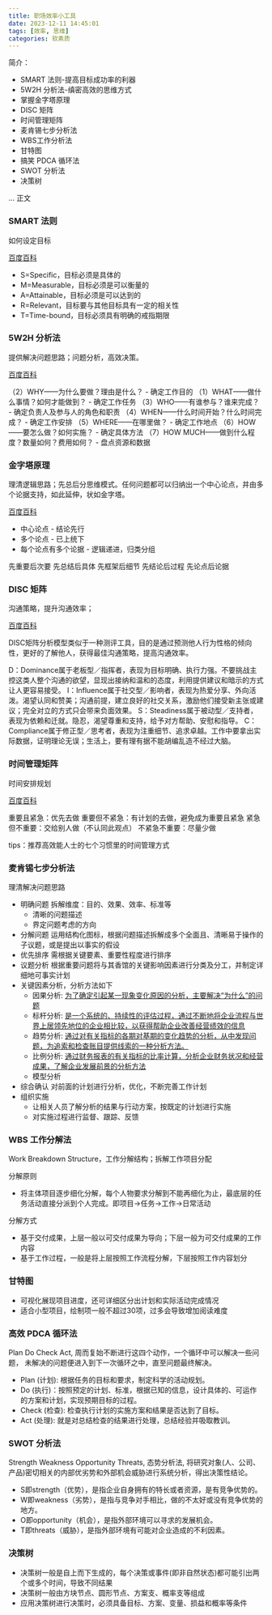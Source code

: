 ```yaml
---
title: 职场效率小工具
date: 2023-12-11 14:45:01
tags: [效率, 思维]
categories: 软素质
---
```


简介：

- SMART 法则-提高目标成功率的利器
- 5W2H 分析法-缜密高效的思维方式
- 掌握金字塔原理
- DISC 矩阵
- 时间管理矩阵
- 麦肯锡七步分析法
- WBS工作分析法
- 甘特图
- 搞笑 PDCA 循环法
- SWOT 分析法
- 决策树

<!-- more -->

... 正文

### SMART 法则

如何设定目标

[百度百科](https://baike.baidu.com/item/SMART%E5%8E%9F%E5%88%99/8575850?fromtitle=SMART&fromid=2230883)


- S=Specific，目标必须是具体的
- M=Measurable，目标必须是可以衡量的
- A=Attainable，目标必须是可以达到的
- R=Relevant，目标要与其他目标具有一定的相关性
- T=Time-bound，目标必须具有明确的戒指期限

### 5W2H 分析法

提供解决问题思路；问题分析，高效决策。

[百度百科](https://baike.baidu.com/item/5W2H%E5%88%86%E6%9E%90%E6%B3%95?fromtitle=5W2H&fromid=17202456&fromModule=lemma_search-box)


（2）WHY——为什么要做？理由是什么？ - 确定工作目的
（1）WHAT——做什么事情？如何才能做到？ - 确定工作任务
（3）WHO——有谁参与？谁来完成？ - 确定负责人及参与人的角色和职责
（4）WHEN——什么时间开始？什么时间完成？ - 确定工作安排
（5）WHERE——在哪里做？ - 确定工作地点
（6）HOW ——要怎么做？如何实施？ - 确定具体方法
（7）HOW MUCH——做到什么程度？数量如何？费用如何？ - 盘点资源和数据

### 金字塔原理

理清逻辑思路；先总后分思维模式。任何问题都可以归纳出一个中心论点，并由多个论据支持，如此延伸，状如金字塔。

[百度百科](https://baike.baidu.com/item/%E9%87%91%E5%AD%97%E5%A1%94%E5%8E%9F%E7%90%86/2958?fromModule=lemma_search-box)


- 中心论点 - 结论先行
- 多个论点 - 已上统下
- 每个论点有多个论据 - 逻辑递进，归类分组


先重要后次要
先总结后具体
先框架后细节
先结论后过程
先论点后论据

### DISC 矩阵

沟通策略，提升沟通效率；

[百度百科](https://baike.baidu.com/item/DISC/1586227)

DISC矩阵分析模型类似于一种测评工具，目的是通过预测他人行为性格的倾向性，更好的了解他人，获得最佳沟通策略，提高沟通效率。

D：Dominance属于老板型／指挥者，表现为目标明确、执行力强。不要挑战主控这类人整个沟通的欲望，显现出接纳和温和的态度，利用提供建议和暗示的方式让人更容易接受。
I：Influence属于社交型／影响者，表现为热爱分享、外向活泼。渴望认同和赞美；沟通前提，建立良好的社交关系，激励他们接受新主张或建议；完全对立的方式只会带来负面效果。
S：Steadiness属于被动型／支持者，表现为依赖和迁就。隐忍，渴望尊重和支持，给予对方帮助、安慰和指导。
C：Compliance属于修正型／思考者，表现为注重细节、追求卓越。工作中要拿出实际数据，证明理论无误；生活上，要有理有据不能胡编乱造不经过大脑。


### 时间管理矩阵

时间安排规划

[百度百科](https://baike.baidu.com/item/%E6%97%B6%E9%97%B4%E7%AE%A1%E7%90%86%E4%BC%98%E5%85%88%E7%9F%A9%E9%98%B5?fromtitle=%E6%97%B6%E9%97%B4%E7%AE%A1%E7%90%86%E7%9F%A9%E9%98%B5&fromid=14747948&fromModule=lemma_search-box)

重要且紧急：优先去做
重要但不紧急：有计划的去做，避免成为重要且紧急
紧急但不重要：交给别人做（不认同此观点）
不紧急不重要：尽量少做

tips：推荐高效能人士的七个习惯里的时间管理方式

### 麦肯锡七步分析法

理清解决问题思路

- 明确问题
  拆解维度：目的、效果、效率、标准等
  - 清晰的问题描述
  - 界定问题考虑的方向
- 分解问题
  运用结构化图标，根据问题描述拆解成多个全面且、清晰易于操作的子议题，或是提出以事实的假设
- 优先排序
  需根据关键要素、重要性程度进行排序
- 议题分析
  根据重要问题将与其香馆的关键影响因素进行分类及分工，并制定详细地可事实计划
- 关键因素分析，分析方法如下
  - 因果分析: [为了确定引起某一现象变化原因的分析，主要解决“为什么”的问题](https://baike.baidu.com/item/%E5%9B%A0%E6%9E%9C%E5%88%86%E6%9E%90/7250080)
  - 标杆分析: [是一个系统的、持续性的评估过程，通过不断地将企业流程与世界上居领先地位的企业相比较，以获得帮助企业改善经营绩效的信息](https://wiki.mbalib.com/wiki/%E6%A0%87%E6%9D%86%E5%88%86%E6%9E%90%E6%B3%95)
  - 趋势分析: [通过对有关指标的各期对基期的变化趋势的分析，从中发现问题，为追索和检查账目提供线索的一种分析方法。](https://baike.baidu.com/item/%E8%B6%8B%E5%8A%BF%E5%88%86%E6%9E%90%E6%B3%95)
  - 比例分析: [通过财务报表的有关指标的比率计算，分析企业财务状况和经营成果，了解企业发展前景的分析方法](https://baike.baidu.com/item/%E6%AF%94%E7%8E%87%E5%88%86%E6%9E%90%E6%B3%95/7955404)
  - 模型分析
- 综合确认
  对前面的计划进行分析，优化，不断完善工作计划
- 组织实施
  - 让相关人员了解分析的结果与行动方案，按既定的计划进行实施
  - 对实施过程进行监督、跟踪、反馈


### WBS 工作分解法

Work Breakdown Structure，工作分解结构；拆解工作项目分配

分解原则

- 将主体项目逐步细化分解，每个人物要求分解到不能再细化为止，最底层的任务活动直接分派到个人完成。即项目→任务→工作→日常活动

分解方式

- 基于交付成果，上层一般以可交付成果为导向；下层一般为可交付成果的工作内容
- 基于工作过程，一般是将上层按照工作流程分解，下层按照工作内容划分

### 甘特图

- 可视化展现项目进度，还可详细区分出计划和实际活动完成情况
- 适合小型项目，绘制项一般不超过30项，过多会导致增加阅读难度


### 高效 PDCA 循环法

Plan Do Check Act, 周而复始不断进行这四个动作，一个循环中可以解决一些问题， 未解决的问题便进入到下一次循环之中，直至问题最终解决。

- Plan (计划): 根据任务的目标和要求，制定科学的活动规划。
- Do (执行)：按照预定的计划、标准，根据已知的信息，设计具体的、可运作的方案和计划，实现预期目标的过程。
- Check (检查): 检查执行计划的实施方案和结果是否达到了目标。
- Act (处理): 就是对总结检查的结果进行处理，总结经验并吸取教训。

### SWOT 分析法

Strength Weakness Opportunity Threats, 态势分析法, 将研究对象(人、公司、产品)密切相关的内部优劣势和外部机会威胁进行系统分析，得出决策性结论。

- S即strength（优势），是指企业自身拥有的特长或者资源，是有竞争优势的。
- W即weakness（劣势），是指与竞争对手相比，做的不太好或没有竞争优势的地方。
- O即opportunity（机会），是指外部环境可以寻求的发展机会。
- T即threats（威胁），是指外部环境有可能对企业造成的不利因素。

### 决策树

- 决策树一般是自上而下生成的，每个决策或事件(即非自然状态)都可能引出两个或多个时间，导致不同结果
- 决策树一般由方块节点、圆形节点、方案支、概率支等组成
- 应用决策树进行决策时，必须具备目标、方案、变量、损益和概率等条件
